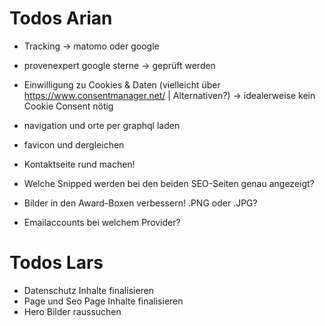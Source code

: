 # Todos Arian
- Tracking -> matomo oder google
- provenexpert google sterne -> geprüft werden


- Einwilligung zu Cookies & Daten (vielleicht über https://www.consentmanager.net/ | Alternativen?) -> idealerweise kein Cookie Consent nötig

- navigation und orte per graphql laden
- favicon und dergleichen
- Kontaktseite rund machen!
- Welche Snipped werden bei den beiden SEO-Seiten genau angezeigt?
- Bilder in den Award-Boxen verbessern! .PNG oder .JPG?

- Emailaccounts bei welchem Provider?

# Todos Lars

- Datenschutz Inhalte finalisieren
- Page und Seo Page Inhalte finalisieren
- Hero Bilder raussuchen